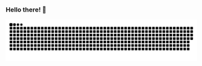### Hello there! 👋

<img src="https://raw.githubusercontent.com/DarisCappelletti/DarisCappelletti/output/github-contribution-grid-snake-dark.svg" />

<!--
**DarisCappelletti/DarisCappelletti** is a ✨ _special_ ✨ repository because its `README.md` (this file) appears on your GitHub profile.

Here are some ideas to get you started:

- 🔭 I’m currently working on ...
- 🌱 I’m currently learning ...
- 👯 I’m looking to collaborate on ...
- 🤔 I’m looking for help with ...
- 💬 Ask me about ...
- 📫 How to reach me: ...
- 😄 Pronouns: ...
- ⚡ Fun fact: ...
-->
